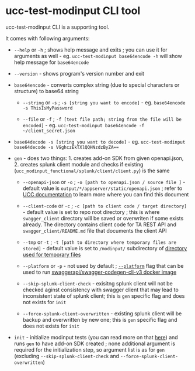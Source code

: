 # ucc-test-modinput CLI tool

ucc-test-modinput CLI is a supporting tool.

It comes with following arguments:

- `--help` or `-h` ; shows help message and exits ; you can use it for arguments as well - eg. `ucc-test-modinput base64encode -h` will show help message for `base64encode`

- `--version` - shows program's version number and exit 

- `base64encode` - converts complex string (due to special characters or structure) to base64 string

    - `--string` or `-s` ; `-s [string you want to encode]` - eg. `base64encode -s ThisIsMyPassword`

    - `--file` or `-f` ; `-f [text file path; string from the file will be encoded]` - eg. `ucc-test-modinput base64encode -f ~/client_secret.json`

- `base64decode -s [string you want to decode]` - eg. `ucc-test-modinput base64decode -s VGghczEkTXlQQHNzdzByZA==`

- `gen` - does two things: 1. creates add-on SDK from given openapi.json, 2. creates splunk client module and checks if existing (`ucc_modinput_functional/splunk/client/client.py`) is the same

    - `--openapi-json` or `-o` ; `-o [path to openapi.json / source file ]` - default value is `output/*/appserver/static/openapi.json` ; refer to [UCC documentation](https://splunk.github.io/addonfactory-ucc-generator/openapi/#how-to-find-the-document) to learn more where you can find this document

    - `--client-code` or `-c` ; `-c [path to client code / target directory]` - default value is set to repo root directory ; this is where `swagger_client` directory will be saved or overwriten if some exists already. The directory contains client code for TA REST API and `swagger_client/README.md` file that documents the client API

    - `--tmp` or `-t` ; `-t [path to directory where temporary files are stored]` - default value is set to `/modinput/` subdirectory of [directory used for temporary files](https://docs.python.org/3/library/tempfile.html#tempfile.gettempdir)

    - `--platform` or `-p` - not used by default ; [`--platform`](https://docs.docker.com/build/building/multi-platform/) flag that can be used to run [swaggerapi/swagger-codegen-cli-v3 docker image](https://hub.docker.com/r/swaggerapi/swagger-codegen-cli-v3)

    - `--skip-splunk-client-check` - exisitng splunk client will not be checked aginst consistency with swagger client that may lead to inconsistent state of splunk client; this is `gen` specific flag and does not exists for `init`

    - `--force-splunk-client-overwritten` - existing splunk client will be backup and overwritten by new one; this is `gen` specific flag and does not exists for `init`

- `init` - initialize modinput tests (you can read more on that [here](./before_you_write_your_first_line_of_code.md/#ucc-test-modinput-init)) and runs `gen` to have add-on SDK created ; none additional argument is required for the initialization step, so argument list is as for `gen` (excluding `--skip-splunk-client-check` and `--force-splunk-client-overwritten`)